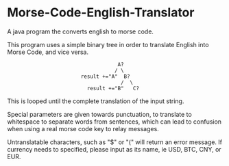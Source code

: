 # Morse-Code-English-Translator 
A java program the converts english to morse code. 

This program uses a simple binary tree in order to translate English into Morse Code, and vice versa.

                                        A?
                                       / \
                            result +="A"  B?
                                         /  \
                              result +="B"   C? 
                        
This is looped until the complete translation of the input string.

Special parameters are given towards punctuation, to translate to whitespace to separate words from sentences, which can lead to confusion when using a real morse code key to relay messages. 

Untranslatable characters, such as "$" or "(" will return an error message. If currency needs to specified, please input as its name, ie USD, BTC, CNY, or EUR. 
